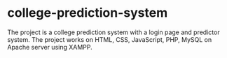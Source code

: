 # college-prediction-system
The project is a college prediction system with a login page and predictor system. The project works on HTML, CSS, JavaScript, PHP, MySQL on Apache server using XAMPP.
